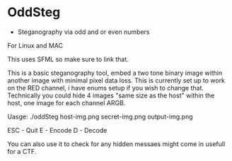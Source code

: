 # OddSteg
- Steganography via odd and or even numbers

For Linux and MAC

This uses SFML so make sure to link that.

This is a basic steganography tool, embed a two tone binary image within another image with minimal pixel data loss.
This is currently set up to work on the RED channel, i have enums setup if you wish to change that.
Technically you could hide 4 images "same size as the host" within the host, one image for each channel ARGB. 

Uasge:
./oddSteg host-img.png secret-img.png output-img.png

ESC  - Quit
E    - Encode
D    - Decode

You can also use it to check for any hidden messaes might come in usefull for a CTF.
